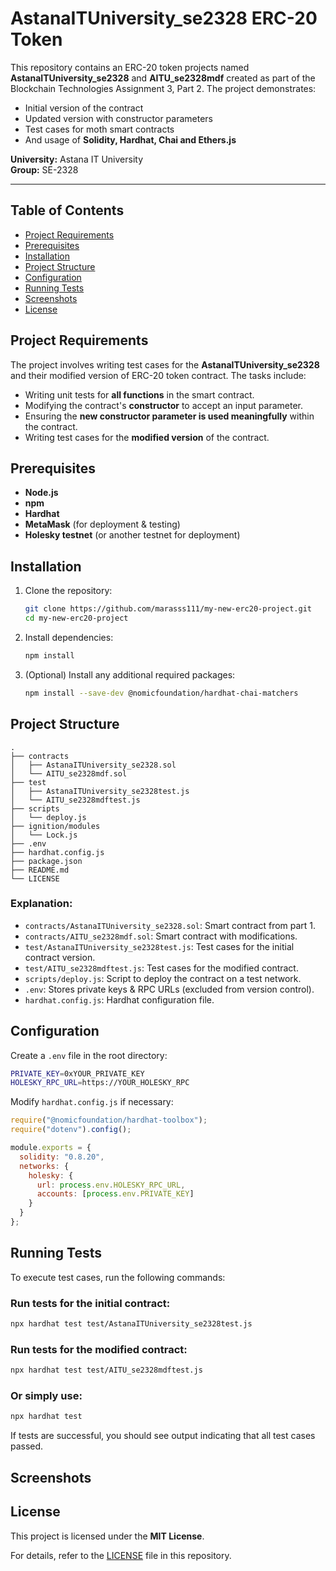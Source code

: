 # AstanaITUniversity_se2328 ERC-20 Token

This repository contains an ERC-20 token projects named **AstanaITUniversity_se2328** and **AITU_se2328mdf** created as part of the Blockchain Technologies Assignment 3, Part 2. The project demonstrates:

- Initial version of the contract  
- Updated version with constructor parameters
- Test cases for moth smart contracts
- And usage of **Solidity, Hardhat, Chai and Ethers.js**

**University:** Astana IT University  
**Group:** SE-2328  

---

## Table of Contents
- [Project Requirements](#project-requirements)
- [Prerequisites](#prerequisites)
- [Installation](#installation)
- [Project Structure](#project-structure)
- [Configuration](#configuration)
- [Running Tests](#running-tests)
- [Screenshots](#screenshots)
- [License](#license)

## Project Requirements

The project involves writing test cases for the **AstanaITUniversity_se2328** and their modified version of ERC-20 token contract. The tasks include:

- Writing unit tests for **all functions** in the smart contract.
- Modifying the contract's **constructor** to accept an input parameter.
- Ensuring the **new constructor parameter is used meaningfully** within the contract.
- Writing test cases for the **modified version** of the contract.

## Prerequisites

- **Node.js** 
- **npm**
- **Hardhat**
- **MetaMask** (for deployment & testing)
- **Holesky testnet** (or another testnet for deployment)

## Installation

1. Clone the repository:
   ```sh
   git clone https://github.com/marasss111/my-new-erc20-project.git
   cd my-new-erc20-project
   ```
2. Install dependencies:
   ```sh
   npm install
   ```
3. (Optional) Install any additional required packages:
   ```sh
   npm install --save-dev @nomicfoundation/hardhat-chai-matchers
   ```

## Project Structure

```
.
├── contracts
│   ├── AstanaITUniversity_se2328.sol
│   └── AITU_se2328mdf.sol
├── test
│   ├── AstanaITUniversity_se2328test.js
│   └── AITU_se2328mdftest.js
├── scripts
│   └── deploy.js
├── ignition/modules
│   └── Lock.js
├── .env
├── hardhat.config.js
├── package.json
├── README.md
└── LICENSE
```

### Explanation:
- `contracts/AstanaITUniversity_se2328.sol`: Smart contract from part 1.
- `contracts/AITU_se2328mdf.sol`: Smart contract with modifications.
- `test/AstanaITUniversity_se2328test.js`: Test cases for the initial contract version.
- `test/AITU_se2328mdftest.js`: Test cases for the modified contract.
- `scripts/deploy.js`: Script to deploy the contract on a test network.
- `.env`: Stores private keys & RPC URLs (excluded from version control).
- `hardhat.config.js`: Hardhat configuration file.

## Configuration

Create a `.env` file in the root directory:

```sh
PRIVATE_KEY=0xYOUR_PRIVATE_KEY
HOLESKY_RPC_URL=https://YOUR_HOLESKY_RPC
```

Modify `hardhat.config.js` if necessary:

```js
require("@nomicfoundation/hardhat-toolbox");
require("dotenv").config();

module.exports = {
  solidity: "0.8.20",
  networks: {
    holesky: {
      url: process.env.HOLESKY_RPC_URL,
      accounts: [process.env.PRIVATE_KEY]
    }
  }
};
```

## Running Tests

To execute test cases, run the following commands:

### Run tests for the initial contract:
```sh
npx hardhat test test/AstanaITUniversity_se2328test.js
```

### Run tests for the modified contract:
```sh
npx hardhat test test/AITU_se2328mdftest.js
```

### Or simply use:
```sh
npx hardhat test
```

If tests are successful, you should see output indicating that all test cases passed.

## Screenshots


## License

This project is licensed under the **MIT License**.

For details, refer to the [LICENSE](LICENSE) file in this repository.

